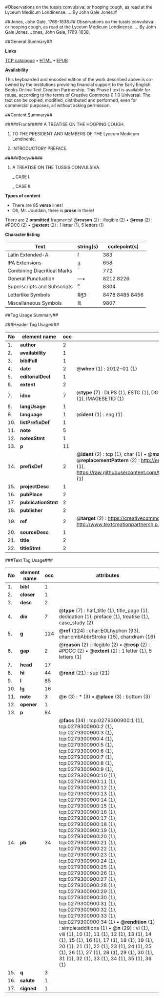 #Observations on the tussis convulsiva: or hooping cough, as read at the Lyceum Medicum Londinense. ... By John Gale Jones.#

##Jones, John Gale, 1769-1838.##
Observations on the tussis convulsiva: or hooping cough, as read at the Lyceum Medicum Londinense. ... By John Gale Jones.
Jones, John Gale, 1769-1838.

##General Summary##

**Links**

[TCP catalogue](http://www.ota.ox.ac.uk/tcp/)  • 
[HTML](http://tei.it.ox.ac.uk/tcp/Texts-HTML/free/004/004797922.html)  • 
[EPUB](http://tei.it.ox.ac.uk/tcp/Texts-EPUB/free/004/004797922.epub)

**Availability**

This keyboarded and encoded edition of the
	       work described above is co-owned by the institutions
	       providing financial support to the Early English Books
	       Online Text Creation Partnership. This Phase I text is
	       available for reuse, according to the terms of Creative
	       Commons 0 1.0 Universal. The text can be copied,
	       modified, distributed and performed, even for
	       commercial purposes, all without asking permission.


##Content Summary##

#####Front#####
A TREATISE ON THE HOOPING COUGH.
1. TO THE PRESIDENT AND MEMBERS OF THE Lyceum Medicum Londinenſe.

1. INTRODUCTORY PREFACE.

#####Body#####

1. A TREATISE ON THE TUSSIS CONVULSIVA.

    _ CASE I.

    _ CASE II.

**Types of content**

  * There are 85 **verse** lines!
  * Oh, Mr. Jourdain, there is **prose** in there!

There are 2 **ommitted** fragments! 
 @__reason__ (2) : illegible (2)  •  @__resp__ (2) : #PDCC (2)  •  @__extent__ (2) : 1 letter (1), 5 letters (1)

**Character listing**


|Text|string(s)|codepoint(s)|
|---|---|---|
|Latin Extended-A|ſ|383|
|IPA  Extensions|ʒ|658|
|Combining             Diacritical Marks|̄|772|
|General Punctuation|—•|8212 8226|
|Superscripts             and Subscripts|⁰|8304|
|Letterlike Symbols|℞℥℈|8478 8485 8456|
|Miscellaneous Symbols|♏|9807|

##Tag Usage Summary##

###Header Tag Usage###

|No|element name|occ|attributes|
|---|---|---|---|
|1.|__author__|2||
|2.|__availability__|1||
|3.|__biblFull__|1||
|4.|__date__|2| @__when__ (1) : 2012-01 (1)|
|5.|__editorialDecl__|1||
|6.|__extent__|2||
|7.|__idno__|7| @__type__ (7) : DLPS (1), ESTC (1), DOCNO (1), TCP (1), GALEDOCNO (1), CONTENTSET (1), IMAGESETID (1)|
|8.|__langUsage__|1||
|9.|__language__|1| @__ident__ (1) : eng (1)|
|10.|__listPrefixDef__|1||
|11.|__note__|5||
|12.|__notesStmt__|1||
|13.|__p__|11||
|14.|__prefixDef__|2| @__ident__ (2) : tcp (1), char (1)  •  @__matchPattern__ (2) : ([0-9\-]+):([0-9IVX]+) (1), (.+) (1)  •  @__replacementPattern__ (2) : http://eebo.chadwyck.com/downloadtiff?vid=$1&page=$2 (1), https://raw.githubusercontent.com/textcreationpartnership/Texts/master/tcpchars.xml#$1 (1)|
|15.|__projectDesc__|1||
|16.|__pubPlace__|2||
|17.|__publicationStmt__|2||
|18.|__publisher__|2||
|19.|__ref__|2| @__target__ (2) : https://creativecommons.org/publicdomain/zero/1.0/ (1), http://www.textcreationpartnership.org/docs/. (1)|
|20.|__sourceDesc__|1||
|21.|__title__|2||
|22.|__titleStmt__|2||


###Text Tag Usage###

|No|element name|occ|attributes|
|---|---|---|---|
|1.|__bibl__|1||
|2.|__closer__|1||
|3.|__desc__|2||
|4.|__div__|7| @__type__ (7) : half_title (1), title_page (1), dedication (1), preface (1), treatise (1), case_study (2)|
|5.|__g__|124| @__ref__ (124) : char:EOLhyphen (93), char:cmbAbbrStroke (15), char:dram (16)|
|6.|__gap__|2| @__reason__ (2) : illegible (2)  •  @__resp__ (2) : #PDCC (2)  •  @__extent__ (2) : 1 letter (1), 5 letters (1)|
|7.|__head__|17||
|8.|__hi__|44| @__rend__ (21) : sup (21)|
|9.|__l__|85||
|10.|__lg__|16||
|11.|__note__|3| @__n__ (3) : * (3)  •  @__place__ (3) : bottom (3)|
|12.|__opener__|1||
|13.|__p__|84||
|14.|__pb__|34| @__facs__ (34) : tcp:0279300900:1 (1), tcp:0279300900:2 (1), tcp:0279300900:3 (1), tcp:0279300900:4 (1), tcp:0279300900:5 (1), tcp:0279300900:6 (1), tcp:0279300900:7 (1), tcp:0279300900:8 (1), tcp:0279300900:9 (1), tcp:0279300900:10 (1), tcp:0279300900:11 (1), tcp:0279300900:12 (1), tcp:0279300900:13 (1), tcp:0279300900:14 (1), tcp:0279300900:15 (1), tcp:0279300900:16 (1), tcp:0279300900:17 (1), tcp:0279300900:18 (1), tcp:0279300900:19 (1), tcp:0279300900:20 (1), tcp:0279300900:21 (1), tcp:0279300900:22 (1), tcp:0279300900:23 (1), tcp:0279300900:24 (1), tcp:0279300900:25 (1), tcp:0279300900:26 (1), tcp:0279300900:27 (1), tcp:0279300900:28 (1), tcp:0279300900:29 (1), tcp:0279300900:30 (1), tcp:0279300900:31 (1), tcp:0279300900:32 (1), tcp:0279300900:33 (1), tcp:0279300900:34 (1)  •  @__rendition__ (1) : simple:additions (1)  •  @__n__ (29) : vi (1), viii (1), 10 (1), 11 (1), 12 (1), 13 (1), 14 (1), 15 (1), 16 (1), 17 (1), 18 (1), 19 (1), 20 (1), 21 (1), 22 (1), 23 (1), 24 (1), 25 (1), 26 (1), 27 (1), 28 (1), 29 (1), 30 (1), 31 (1), 32 (1), 33 (1), 34 (1), 35 (1), 36 (1)|
|15.|__q__|3||
|16.|__salute__|1||
|17.|__signed__|1||

